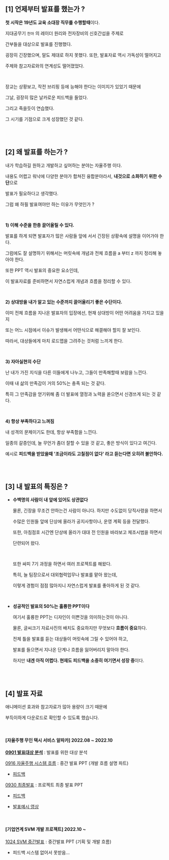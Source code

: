 ## [1] 언제부터 발표를 했는가 ?

**첫 시작은 19년도 교육 소대장 직무를 수행할때**이다. 

지대공무기 `천마` 의 레이더 원리와 전자장비의 신호간섭을 주제로

간부들을 대상으로 발표를 진행했다.

굉장히 긴장했으며, 말도 제대로 하지 못했다. 또한, 발표자료 역시 가독성이 떨어지고 

주제와 참고자료와의 연계성도 떨어졌었다.

<br>

장교는 상황보고, 작전 브리핑 등에 능해야 한다는 이미지가 있었기 때문에 

그날, 굉장히 많은 날카로운 피드백을 들었다.

그리고 죽을듯이 연습했다.

그 시기를 기점으로 크게 성장했던 것 같다. 

<br>

<br>

## [2] 왜 발표를 하는가 ?

내가 학습하길 원하고 개발하고 싶어하는 분야는 자율주행 이다.

내용도 어렵고 워낙에 다양한 분야가 합쳐진 융합분야라서, **내것으로 소화하기 위한 수단**으로 

발표가 필요하다고 생각했다.

그럼 왜 하필 발표여야만 하는 이유가 무엇인가 ?

<br>

**1) 이해 수준을 한층 끌어올릴 수 있다.**

발표를 하게 되면 발표자가 많은 사람들 앞에 서서 긴장된 상황속에 설명을 이어가야 한다. 

그럼에도 잘 설명하기 위해서는 머릿속에 개념과 전체 흐름을 a 부터 z 까지 정리해 놓아야 한다.

또한 PPT 역시 발표의 중요한 요소인데, 

이 발표자료를 준비하면서 자연스럽게 개념과 흐름을 정리할 수 있다. 

<br>

**2) 상대방을 내가 알고 있는 수준까지 끌어올리기 좋은 수단이다.** 

이미 전체 흐름을 지나온 발표자의 입장에선, 현재 상대방이 어떤 어려움을 가지고 있을지

또는 어느 시점에서 이슈가 발생해서 어떤식으로 해결해야 할지 잘 보인다.

따라서, 대상들에게 마치 로드맵을 그려주는 것처럼 느끼게 한다.

<br>

**3) 자아실현의 수단**

난 내가 가진 지식을 다른 이들에게 나누고, 그들이 만족해할때 보람을 느낀다.

이때 내 삶의 만족감이 거의 50%는 충족 되는 것 같다.

특히 그 만족감을 얻기위해 좀 더 발표에 열정과 노력을 쏟으면서 신경쓰게 되는 것 같다.

<br>

**4) 항상 부족하다고 느껴짐**

내 성격의 문제이기도 한데, 항상 부족함을 느낀다. 

일종의 갈증인데, 늘 무언가 좀더 잘할 수 있을 것 같고, 좋은 방식이 있다고 여긴다.

예시로 **피드백을 받았을때 '조금이라도 고칠점이 없다' 라고 듣는다면 오히려 불안하다.**

<br>

<br>

## [3] 내 발표의 특징은 ?

- **수백명의 사람이 내 앞에 있어도 상관없다**

  물론, 긴장을 무조건 안하는건 사람이 아니다. 하지만 수도없이 당직사령을 하면서

  수많은 인원들 앞에 단상에 올라가 공지사항이나, 운영 계획 등을 전달했다.

  또한, 아침점호 시간엔 단상에 올라가 대대 전 인원을 바라보고 체조시범을 하면서 

  단련되어 왔다.

  <br>

  또한 싸피 7기 과정을 하면서 여러 프로젝트를 해왔다.

  특히, 늘 팀장으로서 대외협력업무나 발표를 맡아 왔는데, 

  이렇게 경험이 점점 많아지니 자연스럽게 발표를 좋아하게 된 것 같다.

<br>

- **성공적인 발표의 50%는 훌륭한 PPT이다** 

  여기서 훌륭한 PPT는 디자인이 이쁜것을 의미하는것이 아니다.

  물론, 글씨크기 자료사진의 배치도 중요하지만 무엇보다 **흐름이 중요**하다.

  전체 틀을 발표를 듣는 대상들이 머릿속에 그릴 수 있어야 하고, 

  발표를 들으면서 지나온 단계나 흐름을 잃어버리지 말아야 한다.

  하지만 **내겐 아직 어렵다. 현재도 피드백을 소중히 여기면서 성장 중**이다.

<br>

<br>

## [4] 발표 자료

애니메이션 효과와 참고자료가 많아 용량이 크기 때문에 

부득이하게 다운로드로 확인할 수 있도록 했습니다.

<br>

#### [자율주행 무인 택시 서비스 알파카] 2022.08 ~ 2022.10

[**0901 발표대상 분석**](https://github.com/windy825/presentation/blob/master/0901%20%EB%B0%9C%ED%91%9C%EB%8C%80%EC%83%81%20%EB%B6%84%EC%84%9D.md) :  발표를 위한 대상 분석

[0916 자율주행 시스템 흐름](https://github.com/windy825/presentation/blob/master/0916%20%EC%9E%90%EC%9C%A8%EC%A3%BC%ED%96%89%20%EC%8B%9C%EC%8A%A4%ED%85%9C%20%ED%9D%90%EB%A6%84.pptx) : 중간 발표 PPT (개발 흐름 설명 파트) 

- [피드백](https://github.com/windy825/presentation/blob/master/0916%20%EB%B0%9C%ED%91%9C%20%ED%94%BC%EB%93%9C%EB%B0%B1.png)

[0930 최종발표](https://github.com/windy825/presentation/blob/master/0930%20%EC%9E%90%EC%9C%A8%EC%A3%BC%ED%96%89%20%EC%B5%9C%EC%A2%85%EB%B0%9C%ED%91%9C.pptx) : 프로젝트 최종 발표 PPT

- [피드백](https://github.com/windy825/presentation/blob/master/1002%20%EB%B0%9C%ED%91%9C%20%ED%94%BC%EB%93%9C%EB%B0%B1.png)

- [발표예시 영상](https://github.com/windy825/presentation/blob/master/0930%20%EC%B5%9C%EC%A2%85%EB%B0%9C%ED%91%9C%20%EC%9D%BC%EB%B6%80.mp4)

<br>

#### [기업연계 SVM 개발 프로젝트] 2022.10 ~

[1024 SVM 중간발표](https://github.com/windy825/presentation/blob/master/1024%20SVM%20%EC%A4%91%EA%B0%84%20%EB%B0%9C%ED%91%9C%20.pptx) : 중간발표 PPT (기획 및 개발 흐름)

- 피드백 시스템 없어서 못받음...
